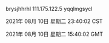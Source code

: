 brysjhhrhl 111.175.122.5 yqqlmgsycl

2021年 08月 10日 星期二 23:40:02 CST

2021年 08月 10日 星期二 15:40:02 GMT

